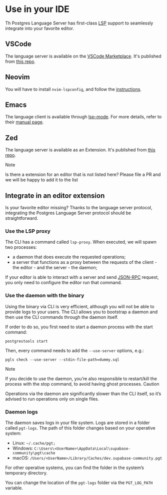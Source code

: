# Use in your IDE

Th Postgres Language Server has first-class [LSP](https://microsoft.github.io/language-server-protocol/) support to seamlessly integrate into your favorite editor.

## VSCode

The language server is available on the [VSCode Marketplace](https://marketplace.visualstudio.com/items?itemName=Supabase.postgrestools). It's published from [this repo](https://github.com/supabase-community/postgrestools-vscode).

## Neovim

You will have to install `nvim-lspconfig`, and follow the [instructions](https://github.com/neovim/nvim-lspconfig/blob/master/doc/configs.md#postgres_lsp).

## Emacs

The language client is available through [lsp-mode](https://github.com/emacs-lsp/lsp-mode). For more details, refer to their [manual page](https://emacs-lsp.github.io/lsp-mode/page/lsp-postgres/).

## Zed

The language server is available as an Extension. It's published from [this repo](https://github.com/LoamStudios/zed-postgres-language-server).

> [!NOTE]
> Is there a extension for an editor that is not listed here? Please file a PR and we will be happy to add it to the list

## Integrate in an editor extension

Is your favorite editor missing? Thanks to the language server protocol, integrating the Postgres Language Server protocol should be straightforward.

### Use the LSP proxy
The CLI has a command called `lsp-proxy`. When executed, we will spawn two processes:

- a daemon that does execute the requested operations;
- a server that functions as a proxy between the requests of the client - the editor - and the server - the daemon;

If your editor is able to interact with a server and send [JSON-RPC](https://www.jsonrpc.org/) request, you only need to configure the editor run that command.


### Use the daemon with the binary
Using the binary via CLI is very efficient, although you will not be able to provide logs to your users. The CLI allows you to bootstrap a daemon and then use the CLI commands through the daemon itself.

If order to do so, you first need to start a daemon process with the start command:

```shell
postgrestools start
```

Then, every command needs to add the `--use-server` options, e.g.:

```shell
pgls check --use-server --stdin-file-path=dummy.sql
```


> [!Note]
> If you decide to use the daemon, you’re also responsible to restart/kill the process with the stop command, to avoid having ghost processes.
Caution

Operations via the daemon are significantly slower than the CLI itself, so it’s advised to run operations only on single files.

### Daemon logs

The daemon saves logs in your file system. Logs are stored in a folder called `pgt-logs`. The path of this folder changes based on your operative system:

- Linux: `~/.cache/pgt;`
- Windows: `C:\Users\<UserName>\AppData\Local\supabase-community\pgt\cache`
- macOS: `/Users/<UserName>/Library/Caches/dev.supabase-community.pgt`

For other operative systems, you can find the folder in the system’s temporary directory.

You can change the location of the `pgt-logs` folder via the `PGT_LOG_PATH` variable.

